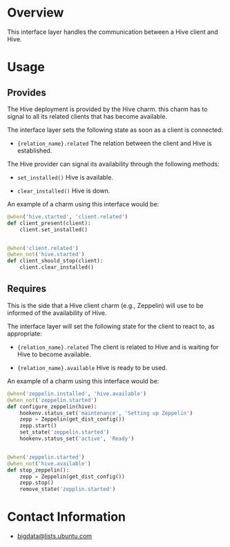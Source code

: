 # Overview

This interface layer handles the communication between a Hive client and Hive.

# Usage

## Provides

The Hive deployment is provided by the Hive charm. this charm has to
signal to all its related clients that has become available.

The interface layer sets the following state as soon as a client is connected:

  * `{relation_name}.related` The relation between the client and Hive is established.

The Hive provider can signal its availability through the following methods:

  * `set_installed()` Hive is available.

  * `clear_installed()` Hive is down.

An example of a charm using this interface would be:

```python
@when('hive.started', 'client.related')
def client_present(client):
    client.set_installed()


@when('client.related')
@when_not('hive.started')
def client_should_stop(client):
    client.clear_installed()
```


## Requires

This is the side that a Hive client charm (e.g., Zeppelin)
will use to be informed of the availability of Hive.

The interface layer will set the following state for the client to react to, as
appropriate:

  * `{relation_name}.related` The client is related to Hive and is waiting for Hive to become available.

  * `{relation_name}.available` Hive is ready to be used.

An example of a charm using this interface would be:

```python
@when('zeppelin.installed', 'hive.available')
@when_not('zeppelin.started')
def configure_zeppelin(hive):
    hookenv.status_set('maintenance', 'Setting up Zeppelin')
    zepp = Zeppelin(get_dist_config())
    zepp.start()
    set_state('zeppelin.started')
    hookenv.status_set('active', 'Ready')


@when('zeppelin.started')
@when_not('hive.available')
def stop_zeppelin():
    zepp = Zeppelin(get_dist_config())
    zepp.stop()
    remove_state('zepplin.started')
```


# Contact Information

- <bigdata@lists.ubuntu.com>

